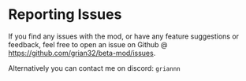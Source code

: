 # Reporting Issues

If you find any issues with the mod, or have any feature suggestions or feedback, feel free to open an issue on Github @ https://github.com/grian32/beta-mod/issues.

Alternatively you can contact me on discord: `griannn`